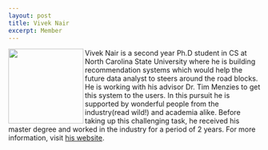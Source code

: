 ```yaml
---
layout: post
title: Vivek Nair
excerpt: Member 
---
```


 
<img align=left width=150
src="{{site.url}}/img/vivek.jpg"> Vivek Nair is a second year
Ph.D student in CS at North
Carolina State University where he is building recommendation 
systems which would help the future data analyst to steers around 
the road blocks. He is working with his advisor Dr. Tim Menzies 
to get this system to the users. In this pursuit he is supported 
by wonderful people from the industry(read wild!) and academia
 alike. Before taking up this challenging task, he received his 
master degree and worked in the industry for a period of  2 years.
For more information, visit [his website](http://vivekaxl.com/).

